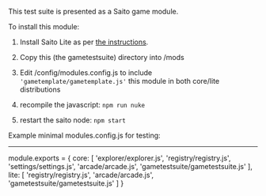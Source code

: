 
This test suite is presented as a Saito game module.

To install this module:

1. Install Saito Lite as per [the instructions](https://org.saito.tech/installation-instructions/).

1. Copy this (the gametestsuite) directory into /mods

1. Edit /config/modules.config.js to include ```'gametemplate/gametemplate.js'``` this module in both core/lite distributions<br />

1. recompile the javascript: ```npm run nuke```

1. restart the saito node: ```npm start```


Example minimal modules.config.js for testing:

---
module.exports = {
  core: [
    'explorer/explorer.js',
    'registry/registry.js',
    'settings/settings.js',
    'arcade/arcade.js',
    'gametestsuite/gametestsuite.js'
  ],
  lite: [
    'registry/registry.js',
    'arcade/arcade.js',
	'gametestsuite/gametestsuite.js'
    ]
}
